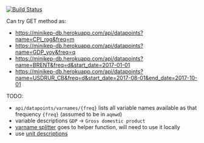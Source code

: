 [![Build Status](https://travis-ci.org/mini-kep/db.svg?branch=flask_sqlalchemy)](https://travis-ci.org/mini-kep/db)

Can try GET method as:
- <https://minikep-db.herokuapp.com/api/datapoints?name=CPI_rog&freq=m>
- <https://minikep-db.herokuapp.com/api/datapoints?name=GDP_yoy&freq=q>
- <https://minikep-db.herokuapp.com/api/datapoints?name=BRENT&freq=d&start_date=2017-01-01>
- <https://minikep-db.herokuapp.com/api/datapoints?name=USDRUR_CB&freq=d&start_date=2017-08-01&end_date=2017-10-01>

TODO:
- ```api/datapoints/varnames/{freq}``` lists all variable names available as that frequency ```{freq}``` (assumed to be in ```aqmwd```)
- variable descriptions ```GDP``` -> ```Gross domestic product```
- [varname splitter](https://github.com/mini-kep/parser-rosstat-kep/blob/master/src/csv2df/util_label.py) goes to helper function, will need to use it locally 
- use [unit descriptions](https://github.com/mini-kep/parser-rosstat-kep/blob/master/src/csv2df/specification.py#L74-L84)
